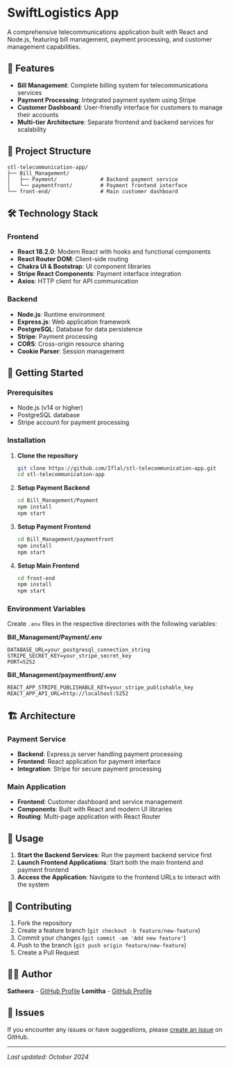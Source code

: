 # SwiftLogistics App

A comprehensive telecommunications application built with React and Node.js, featuring bill management, payment processing, and customer management capabilities.

## 🚀 Features

- **Bill Management**: Complete billing system for telecommunications services
- **Payment Processing**: Integrated payment system using Stripe
- **Customer Dashboard**: User-friendly interface for customers to manage their accounts
- **Multi-tier Architecture**: Separate frontend and backend services for scalability

## 📁 Project Structure

```
stl-telecommunication-app/
├── Bill_Management/
│   ├── Payment/              # Backend payment service
│   └── paymentfront/         # Payment frontend interface
└── front-end/                # Main customer dashboard
```

## 🛠️ Technology Stack

### Frontend

- **React 18.2.0**: Modern React with hooks and functional components
- **React Router DOM**: Client-side routing
- **Chakra UI & Bootstrap**: UI component libraries
- **Stripe React Components**: Payment interface integration
- **Axios**: HTTP client for API communication

### Backend

- **Node.js**: Runtime environment
- **Express.js**: Web application framework
- **PostgreSQL**: Database for data persistence
- **Stripe**: Payment processing
- **CORS**: Cross-origin resource sharing
- **Cookie Parser**: Session management

## 🚀 Getting Started

### Prerequisites

- Node.js (v14 or higher)
- PostgreSQL database
- Stripe account for payment processing

### Installation

1. **Clone the repository**

   ```bash
   git clone https://github.com/Iflal/stl-telecommunication-app.git
   cd stl-telecommunication-app
   ```

2. **Setup Payment Backend**

   ```bash
   cd Bill_Management/Payment
   npm install
   npm start
   ```

3. **Setup Payment Frontend**

   ```bash
   cd Bill_Management/paymentfront
   npm install
   npm start
   ```

4. **Setup Main Frontend**
   ```bash
   cd front-end
   npm install
   npm start
   ```

### Environment Variables

Create `.env` files in the respective directories with the following variables:

**Bill_Management/Payment/.env**

```
DATABASE_URL=your_postgresql_connection_string
STRIPE_SECRET_KEY=your_stripe_secret_key
PORT=5252
```

**Bill_Management/paymentfront/.env**

```
REACT_APP_STRIPE_PUBLISHABLE_KEY=your_stripe_publishable_key
REACT_APP_API_URL=http://localhost:5252
```

## 🏗️ Architecture

### Payment Service

- **Backend**: Express.js server handling payment processing
- **Frontend**: React application for payment interface
- **Integration**: Stripe for secure payment processing

### Main Application

- **Frontend**: Customer dashboard and service management
- **Components**: Built with React and modern UI libraries
- **Routing**: Multi-page application with React Router

## 📱 Usage

1. **Start the Backend Services**: Run the payment backend service first
2. **Launch Frontend Applications**: Start both the main frontend and payment frontend
3. **Access the Application**: Navigate to the frontend URLs to interact with the system

## 🤝 Contributing

1. Fork the repository
2. Create a feature branch (`git checkout -b feature/new-feature`)
3. Commit your changes (`git commit -am 'Add new feature'`)
4. Push to the branch (`git push origin feature/new-feature`)
5. Create a Pull Request

<!-- ## 📝 License

This project is licensed under the ISC License. -->

## 👨‍💻 Author

**Satheera** - [GitHub Profile](https://github.com/satheerajay)
**Lomitha** - [GitHub Profile](https://github.com/Iflal)

## 🐛 Issues

If you encounter any issues or have suggestions, please [create an issue](https://github.com/Iflal/stl-telecommunication-app/issues) on GitHub.

---

_Last updated: October 2024_
